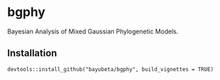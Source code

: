 # bgphy
 Bayesian Analysis of Mixed Gaussian Phylogenetic Models. 

## Installation
```
devtools::install_github("bayubeta/bgphy", build_vignettes = TRUE)
```
